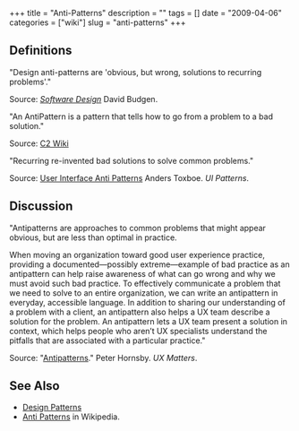 +++
title = "Anti-Patterns"
description = ""
tags = []
date = "2009-04-06"
categories = ["wiki"]
slug = "anti-patterns"
+++




<h2 id="toc0">Definitions</h2>
<p>&quot;Design anti-patterns are 'obvious, but wrong, solutions to recurring problems'.&quot;</p>

<p>Source: <em><a href="http://books.google.com/books?id=bnY3vb606bAC&amp;pg=PA225&amp;dq=%22anti-pattern%22+date:1990-2003&amp;lr=&amp;as_brr=3&amp;sig=r9gtkcqzMJILx1_JnUQ5yF1kx5s#PPA225,M1">Software Design</a></em> David Budgen.</p>

<p>&quot;An AntiPattern is a pattern that tells how to go from a problem to a bad solution.&quot;</p>

<p>Source: <a href="http://c2.com/cgi/wiki?AntiPattern">C2 Wiki</a></p>

<p>&quot;Recurring re-invented bad solutions to solve common problems.&quot;</p>

<p>Source: <a href="http://ui-patterns.com/blog/User-Interface-AntiPatterns">User Interface Anti Patterns</a> Anders Toxboe. <em>UI Patterns</em>.</p>


<h2 id="toc1">Discussion</h2>
<p>&quot;Antipatterns are approaches to common problems that might appear obvious, but are less than optimal in practice.</p>

<p>When moving an organization toward good user experience practice, providing a documented—possibly extreme—example of bad practice as an antipattern can help raise awareness of what can go wrong and why we must avoid such bad practice. To effectively communicate a problem that we need to solve to an entire organization, we can write an antipattern in everyday, accessible language. In addition to sharing our understanding of a problem with a client, an antipattern also helps a UX team describe a solution for the problem. An antipattern lets a UX team present a solution in context, which helps people who aren’t UX specialists understand the pitfalls that are associated with a particular practice.&quot;</p>

<p>Source: &quot;<a href="http://www.uxmatters.com/mt/archives/2009/01/antipatterns.php">Antipatterns</a>.&quot; Peter Hornsby. <em>UX Matters</em>.</p>


<h2 id="toc2">See Also</h2>
<ul>
    <li> <a href="/wiki/design-patterns/">Design Patterns</a></li>
    <li> <a href="http://en.wikipedia.org/wiki/Anti-patterns">Anti Patterns</a> in Wikipedia.</li>
</ul>
